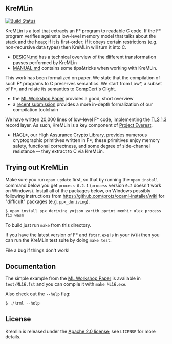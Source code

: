 KreMLin
-------

[![Build Status](https://travis-ci.org/FStarLang/kremlin.svg?branch=master)](https://travis-ci.org/FStarLang/kremlin)

KreMLin is a tool that extracts an F\* program to readable C code. If the F\*
program verifies against a low-level memory model that talks about the stack and
the heap; if it is first-order; if it obeys certain restrictions (e.g.
non-recursive data types) then KreMLin will turn it into C.
- [DESIGN.md](DESIGN.md) has a technical overview of the different
  transformation passes performed by KreMLin
- [MANUAL.md](MANUAL.md) contains some tips&tricks when working with KreMLin.

This work has been formalized on paper. We state that the compilation of
such F\* programs to C preserves semantics. We start from Low\*, a subset of
F\*, and relate its semantics to [CompCert](http://compcert.inria.fr/)'s Clight.
- the [ML Workshop Paper] provides a good, short overview
- a [recent submission] provides a more in-depth formalization of our compilation
  toolchain

We have written 20,000 lines of low-level F\* code, implementing the [TLS
1.3](https://tlswg.github.io/tls13-spec/) record layer. As such, KreMLin is a
key component of [Project Everest](https://project-everest.github.io/).
- [HACL*], our High Assurance Crypto Library, provides numerous cryptographic
  primitives written in F\*; these primitives enjoy memory safety, functional
  correctness, and some degree of side-channel resistance -- they extract to C
  via KreMLin.

[ML Workshop Paper]: https://jonathan.protzenko.fr/papers/ml16.pdf
[HACL*]: https://github.com/mitls/hacl-star/
[recent submission]: https://arxiv.org/abs/1703.00053

## Trying out KreMLin

Make sure you run `opam update` first, so that by running the `opam install`
command below you get `process-0.2.1` (`process` version `0.2` doesn't work on
Windows). Install all of the packages below, on Windows possibly following
instructions from https://github.com/protz/ocaml-installer/wiki for "difficult"
packages (e.g. `ppx_deriving`).

`$ opam install ppx_deriving_yojson zarith pprint menhir ulex process fix wasm`

To build just run `make` from this directory.

If you have the latest version of F* and `fstar.exe` is in your `PATH` then you
can run the KreMLin test suite by doing `make test`.

File a bug if things don't work!

## Documentation

The simple example from the [ML Workshop Paper] is available in
`test/ML16.fst` and you can compile it with `make ML16.exe`.

Also check out the `--help` flag:
```
$ ./krml --help
```

## License

Kremlin is released under the [Apache 2.0 license]; see `LICENSE` for more details.

[Apache 2.0 license]: https://www.apache.org/licenses/LICENSE-2.0
